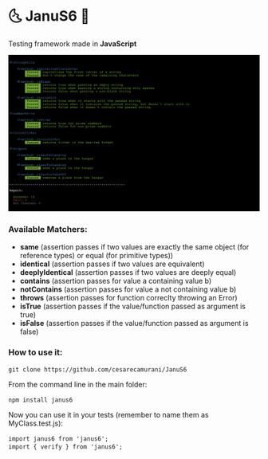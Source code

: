 # 🌜 JanuS6  🌛

Testing framework made in <b>JavaScript</b>

![Alt text](/screenshot.png?raw=true "Janus Testing Framework")

### Available Matchers:

- <b>same</b> (assertion passes if two values are exactly the same object (for reference types) or equal (for primitive types))
- <b>identical</b> (assertion passes if two values are equivalent)
- <b>deeplyIdentical</b> (assertion passes if two values are deeply equal)
- <b>contains</b> (assertion passes for value a containing value b)
- <b>notContains</b> (assertion passes for value a not containing value b)
- <b>throws</b> (assertion passes for function correclty throwing an Error)
- <b>isTrue</b> (assertion passes if the value/function passed as argument is true)
- <b>isFalse</b> (assertion passes if the value/function passed as argument is false)

### How to use it:

```
git clone https://github.com/cesarecamurani/JanuS6
```
From the command line in the main folder:
```
npm install janus6
```

Now you can use it in your tests (remember to name them as MyClass.test.js):
```
import janus6 from 'janus6';
import { verify } from 'janus6';
```


